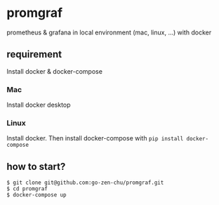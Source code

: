 # promgraf

prometheus &amp; grafana in local environment (mac, linux, ...) with docker

## requirement

Install docker & docker-compose

### Mac

Install docker desktop

### Linux

Install docker. Then install docker-compose with `pip install docker-compose` 

## how to start?

```
$ git clone git@github.com:go-zen-chu/promgraf.git
$ cd promgraf
$ docker-compose up
```
